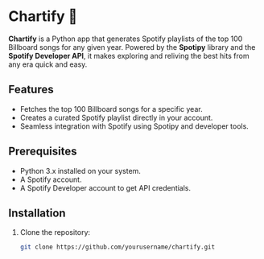 # Chartify 🎵

**Chartify** is a Python app that generates Spotify playlists of the top 100 Billboard songs for any given year. Powered by the **Spotipy** library and the **Spotify Developer API**, it makes exploring and reliving the best hits from any era quick and easy.

## Features
- Fetches the top 100 Billboard songs for a specific year.
- Creates a curated Spotify playlist directly in your account.
- Seamless integration with Spotify using Spotipy and developer tools.

## Prerequisites
- Python 3.x installed on your system.
- A Spotify account.
- A Spotify Developer account to get API credentials.

## Installation
1. Clone the repository:
   ```bash
   git clone https://github.com/yourusername/chartify.git
